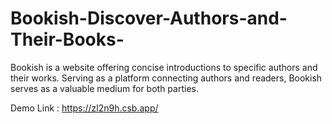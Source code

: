 # Bookish-Discover-Authors-and-Their-Books-
Bookish is a website offering concise introductions to specific authors and their works. Serving as a platform  connecting authors and readers, Bookish serves as a valuable medium for both parties.

Demo Link : https://zl2n9h.csb.app/
